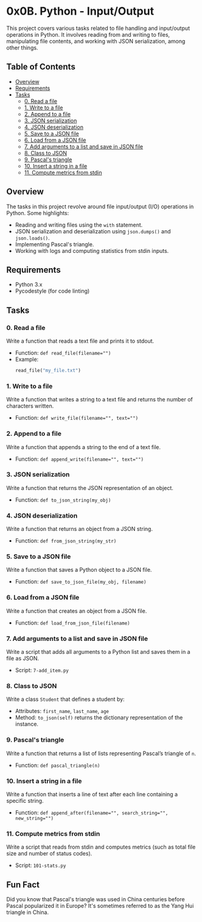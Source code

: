 # 0x0B. Python - Input/Output

This project covers various tasks related to file handling and input/output operations in Python. 
It involves reading from and writing to files, manipulating file contents, and working with JSON serialization, among other things.

## Table of Contents
- [Overview](#overview)
- [Requirements](#requirements)
- [Tasks](#tasks)
  - [0. Read a file](#0-read-a-file)
  - [1. Write to a file](#1-write-to-a-file)
  - [2. Append to a file](#2-append-to-a-file)
  - [3. JSON serialization](#3-json-serialization)
  - [4. JSON deserialization](#4-json-deserialization)
  - [5. Save to a JSON file](#5-save-to-a-json-file)
  - [6. Load from a JSON file](#6-load-from-a-json-file)
  - [7. Add arguments to a list and save in JSON file](#7-add-arguments-to-a-list-and-save-in-json-file)
  - [8. Class to JSON](#8-class-to-json)
  - [9. Pascal's triangle](#9-pascals-triangle)
  - [10. Insert a string in a file](#10-insert-a-string-in-a-file)
  - [11. Compute metrics from stdin](#11-compute-metrics-from-stdin)
  
## Overview
The tasks in this project revolve around file input/output (I/O) operations in Python. Some highlights:
- Reading and writing files using the `with` statement.
- JSON serialization and deserialization using `json.dumps()` and `json.loads()`.
- Implementing Pascal's triangle.
- Working with logs and computing statistics from stdin inputs.

## Requirements
- Python 3.x
- Pycodestyle (for code linting)

## Tasks

### 0. Read a file
Write a function that reads a text file and prints it to stdout.
- Function: `def read_file(filename="")`
- Example:
    ```python
    read_file("my_file.txt")
    ```

### 1. Write to a file
Write a function that writes a string to a text file and returns the number of characters written.
- Function: `def write_file(filename="", text="")`

### 2. Append to a file
Write a function that appends a string to the end of a text file.
- Function: `def append_write(filename="", text="")`

### 3. JSON serialization
Write a function that returns the JSON representation of an object.
- Function: `def to_json_string(my_obj)`

### 4. JSON deserialization
Write a function that returns an object from a JSON string.
- Function: `def from_json_string(my_str)`

### 5. Save to a JSON file
Write a function that saves a Python object to a JSON file.
- Function: `def save_to_json_file(my_obj, filename)`

### 6. Load from a JSON file
Write a function that creates an object from a JSON file.
- Function: `def load_from_json_file(filename)`

### 7. Add arguments to a list and save in JSON file
Write a script that adds all arguments to a Python list and saves them in a file as JSON.
- Script: `7-add_item.py`

### 8. Class to JSON
Write a class `Student` that defines a student by:
- Attributes: `first_name`, `last_name`, `age`
- Method: `to_json(self)` returns the dictionary representation of the instance.

### 9. Pascal's triangle
Write a function that returns a list of lists representing Pascal’s triangle of `n`.
- Function: `def pascal_triangle(n)`

### 10. Insert a string in a file
Write a function that inserts a line of text after each line containing a specific string.
- Function: `def append_after(filename="", search_string="", new_string="")`

### 11. Compute metrics from stdin
Write a script that reads from stdin and computes metrics (such as total file size and number of status codes).
- Script: `101-stats.py`

## Fun Fact
Did you know that Pascal's triangle was used in China centuries before Pascal popularized it in Europe? It's sometimes referred to as the Yang Hui triangle in China.
